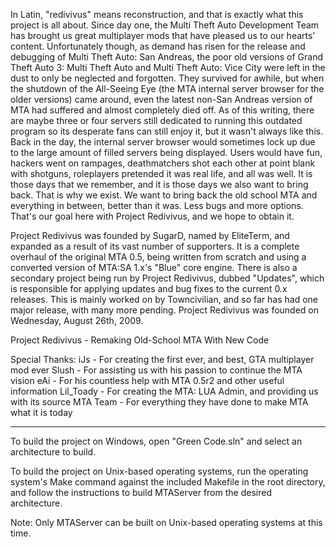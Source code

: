 In Latin, "redivivus" means reconstruction, and that is exactly what this project is all about. Since day one, the Multi Theft Auto Development Team has brought us great multiplayer mods that have pleased us to our hearts' content. Unfortunately though, as demand has risen for the release and debugging of Multi Theft Auto: San Andreas, the poor old versions of Grand Theft Auto 3: Multi Theft Auto and Multi Theft Auto: Vice City were left in the dust to only be neglected and forgotten. They survived for awhile, but when the shutdown of the All-Seeing Eye (the MTA internal server browser for the older versions) came around, even the latest non-San Andreas version of MTA had suffered and almost completely died off. As of this writing, there are maybe three or four servers still dedicated to running this outdated program so its desperate fans can still enjoy it, but it wasn't always like this. Back in the day, the internal server browser would sometimes lock up due to the large amount of filled servers being displayed. Users would have fun, hackers went on rampages, deathmatchers shot each other at point blank with shotguns, roleplayers pretended it was real life, and all was well. It is those days that we remember, and it is those days we also want to bring back. That is why we exist. We want to bring back the old school MTA and everything in between, better than it was. Less bugs and more options. That's our goal here with Project Redivivus, and we hope to obtain it.

Project Redivivus was founded by SugarD, named by EliteTerm, and expanded as a result of its vast number of supporters. It is a complete overhaul of the original MTA 0.5, being written from scratch and using a converted version of MTA:SA 1.x's "Blue" core engine. There is also a secondary project being run by Project Redivivus, dubbed "Updates", which is responsible for applying updates and bug fixes to the current 0.x releases. This is mainly worked on by Towncivilian, and so far has had one major release, with many more pending. Project Redivivus was founded on Wednesday, August 26th, 2009.


Project Redivivus - Remaking Old-School MTA With New Code


Special Thanks:
iJs - For creating the first ever, and best, GTA multiplayer mod ever
Slush - For assisting us with his passion to continue the MTA vision
eAi - For his countless help with MTA 0.5r2 and other useful information
Lil_Toady - For creating the MTA: LUA Admin, and providing us with its source
MTA Team - For everything they have done to make MTA what it is today

_____________________________________________________

To build the project on Windows, open "Green Code.sln"
and select an architecture to build.

To build the project on Unix-based operating systems,
run the operating system's Make command against the
included Makefile in the root directory, and follow
the instructions to build MTAServer from the desired
architecture.

Note: Only MTAServer can be built on Unix-based
operating systems at this time.
